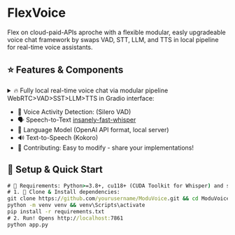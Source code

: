 # FlexVoice
Flex on cloud-paid-APIs aproche with a flexible modular, easly upgradeable voice chat framework by swaps VAD, STT, LLM, and TTS in local pipeline for real-time voice assistants.

## ⭐ Features & Components

<details><summary>🔥 Fully local real-time voice chat via modular pipeline WebRTC>VAD>SST>LLM>TTS in Gradio interface:</summary>


## 📐 Structured Architecture in independent modules:
```python
def process_pipeline(audio, conversation):
    # 1. Voice Activity Detection: Audio array -> `check_vad()` ->  Boolean (speech detected)
    # 2. Speech-to-Text: Audio array -> `load_stt_models` and `transcribe_with_whisper(audio_array)` ->  Transcribed text
    # 3. LLM: Text prompt -> `send_to_llm` -> Text response
    # 4. Text-to-Speech: Text -> `initialize_tts`, `text_to_speech(text)` -> (audio_array, sample_rate)
```

```mermaid
flowchart TD
    A(["`🎤 Start: Receive Audio Input (WebRTC)`"]) --> B
    B["`🔍 Voice Activity Detection (VAD): Silero VAD (check_vad)`"] --> C{"`❓ Speech Detected?`"}
    C -- Yes --> D["`🗣️ Speech-to-Text (STT): Whisper (transcribe_with_whisper)`"]
    D --> E["`🤖 Language Model (LLM): OpenAI API (send_to_llm)`"]
    E --> F["`🔊 Text-to-Speech (TTS): Kokoro (text_to_speech)`"]
    F --> G(["`🎧 End: Output Audio Response (Gradio Interface)`"])
    C -- No --> H(["`🚫 End: No Action`"])

    class A,G,H output
    class C decision
    class B,D,E,F process
```


</details>

  - 🎤 Voice Activity Detection: (Silero VAD)
  - 🗣️ Speech-to-Text [insanely-fast-whisper](https://github.com/Vaibhavs10/insanely-fast-whisper) 
  - 🤖 Language Model (OpenAI API format, local server)
  - 🔊 Text-to-Speech (Kokoro)
- 🤝 Contributing: Easy to modify - share your implementations!

## 🚀 Setup & Quick Start
```cmd
# 📜 Requirements: Python>=3.8+, cu118+ (CUDA Toolkit for Whisper) and server openai-API (default: ooba webui)
# 1. 🔧 Clone & Install dependencies:
git clone https://github.com/yourusername/ModuVoice.git && cd ModuVoice
python -m venv venv && venv\Scripts\activate
pip install -r requirements.txt
# 2. Run! Opens http://localhost:7861
python app.py
```
